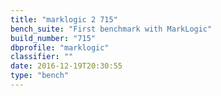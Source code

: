 ```yaml
---
title: "marklogic 2 715"
bench_suite: "First benchmark with MarkLogic"
build_number: "715"
dbprofile: "marklogic"
classifier: ""
date: 2016-12-19T20:30:55
type: "bench"
---
```

